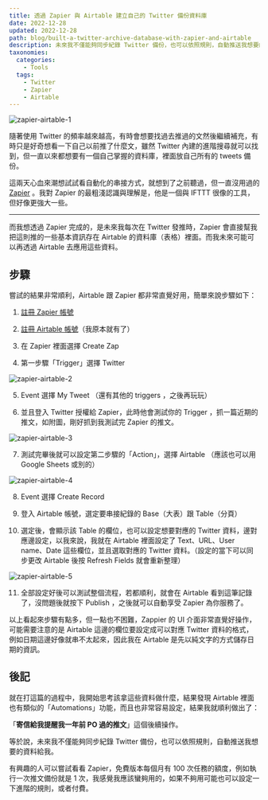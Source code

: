 ```yaml
---
title: 透過 Zapier 與 Airtable 建立自己的 Twitter 備份資料庫
date: 2022-12-28
updated: 2022-12-28
path: blog/built-a-twitter-archive-database-with-zapier-and-airtable
description: 未來我不僅能夠同步紀錄 Twitter 備份，也可以依照規則，自動推送我想要的資料給我。
taxonomies:
  categories: 
    - Tools
  tags: 
    - Twitter
    - Zapier
    - Airtable
---
```


<img src="https://pinchlime-screenshots.s3.ap-northeast-1.amazonaws.com/zapier-airtable-1_Vg8dJX.webp" loading="lazy" alt="zapier-airtable-1" align=center />

隨著使用 Twitter 的頻率越來越高，有時會想要找過去推過的文然後繼續補充，有時只是好奇想看一下自己以前推了什麼文，雖然 Twitter 內建的進階搜尋就可以找到，但一直以來都想要有一個自己掌握的資料庫，裡面放自己所有的 tweets 備份。

這兩天心血來潮想試試看自動化的串接方式，就想到了之前聽過，但一直沒用過的 [Zapier](https://zapier.com) 。我對 Zapier 的最粗淺認識與理解是，他是一個與 IFTTT 很像的工具，但好像更強大一些。


<!-- more -->
---

而我想透過 Zapier 完成的，是未來我每次在 Twitter 發推時，Zapier 會直接幫我把這則推的一些基本資訊存在 Airtable 的資料庫（表格）裡面。而我未來可能可以再透過 Airtable 去應用這些資料。

## 步驟

嘗試的結果非常順利，Airtable 跟 Zapier 都非常直覺好用，簡單來說步驟如下：

1. [註冊 Zapier 帳號](https://zapier.com/sign-up)

2. [註冊 Airtable 帳號](https://airtable.com/signup)（我原本就有了）

3. 在 Zapier 裡面選擇 Create Zap

4. 第一步驟「Trigger」選擇 Twitter
<img src="https://pinchlime-screenshots.s3.ap-northeast-1.amazonaws.com/zapier-airtable-2_POoGIL.webp" loading="lazy" alt="zapier-airtable-2" align=center />


5. Event 選擇 My Tweet （還有其他的 triggers ，之後再玩玩）

6. 並且登入 Twitter 授權給 Zapier，此時他會測試你的 Trigger ，抓一篇近期的推文，如附圖，剛好抓到我測試完 Zapier 的推文。
<img src="https://pinchlime-screenshots.s3.ap-northeast-1.amazonaws.com/zapier-airtable-3_Gi8BIF.webp" loading="lazy" alt="zapier-airtable-3" align=center />



7. 測試完畢後就可以設定第二步驟的「Action」，選擇 Airtable （應該也可以用 Google Sheets 或別的）
<img src="https://pinchlime-screenshots.s3.ap-northeast-1.amazonaws.com/zapier-airtable-4_PBAqRS.webp" loading="lazy" alt="zapier-airtable-4" align=center />

8. Event 選擇 Create Record

9. 登入 Airtable 帳號，選定要串接紀錄的 Base（大表）跟 Table（分頁）

10. 選定後，會顯示該 Table 的欄位，也可以設定想要對應的 Twitter 資料，邊對應邊設定，以我來說，我就在 Airtable 裡面設定了 Text、URL、User name、Date 這些欄位，並且選取對應的 Twitter 資料。（設定的當下可以同步更改 Airtable 後按 Refresh Fields 就會重新整理）
<img src="https://pinchlime-screenshots.s3.ap-northeast-1.amazonaws.com/zapier-airtable-5_ZWnN64.webp" loading="lazy" alt="zapier-airtable-5" align=center />


11. 全部設定好後可以測試整個流程，若都順利，就會在 Airtable 看到這筆記錄了，沒問題後就按下 Publish ，之後就可以自動享受 Zapier 為你服務了。


以上看起來步驟有點多，但一點也不困難，Zappier 的 UI 介面非常直覺好操作，可能需要注意的是 Airtable 這邊的欄位要設定成可以對應 Twitter 資料的格式，例如日期這邊好像就串不太起來，因此我在 Airtable 是先以純文字的方式儲存日期的資訊。


## 後記

就在打這篇的過程中，我開始思考該拿這些資料做什麼，結果發現 Airtable 裡面也有類似的「Automations」功能，而且也非常容易設定，結果我就順利做出了：

「**寄信給我提醒我一年前 PO 過的推文**」這個後續操作。

等於說，未來我不僅能夠同步紀錄 Twitter 備份，也可以依照規則，自動推送我想要的資料給我。

有興趣的人可以嘗試看看 Zapier，免費版本每個月有 100 次任務的額度，例如執行一次推文備份就是 1 次，我感覺我應該蠻夠用的，如果不夠用可能也可以設定一下進階的規則，或者付費。